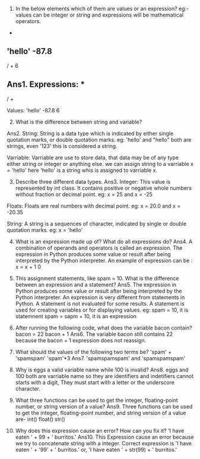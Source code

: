 1. In the below elements which of them are values or an expression? eg:- values can be
integer or string and expressions will be mathematical operators.
*
'hello'
-87.8
-
/
+
6

Ans1.
Expressions:
*
-
/
+

Values:
'hello'
-87.8
6



2. What is the difference between string and variable?

Ans2.
String: 
String is a data type which is indicated by either single quotation marks, or double quotation marks.
eg: 'hello' and "hello" both are strings, even '123' this is considered a string.

Varriable:
Varriable are use to store data, that data may be of any type either string or integer or anything else.
we can assign string to a varriable
                                   x = 'hello'
here 'hello' is a string whis is assigned to varriable x.





3. Describe three different data types.
Ans3.
Integer:
This value is represented by int class. It contains positive or negative whole numbers without fraction or decimal point.
eg:
       x = 25 and x = -25
       
Floats:
Floats are real numbers with decimal point.
eg:
       x = 20.0 and x = -20.35
       
String:
A string is a sequences of character, indicated by single or double quotation marks.
eg:
          x = 'hello'
      



4. What is an expression made up of? What do all expressions do?
Ans4.
A combination of operands and operators is called an expression. The expression in Python produces some value or result after being interpreted by the Python interpreter.
An example of expression can be :
                              x = x + 1 0



5. This assignment statements, like spam = 10. What is the difference between an
expression and a statement?
Ans5.
The expression in Python produces some value or result after being interpreted by the Python interpreter. An expression is very different from statements in Python. A statement is not evaluated for some results. A statement is used for creating variables or for displaying values.
eg:
     spam = 10, it is statemnent
     spam = sapm + 10, it is an expression



6. After running the following code, what does the variable bacon contain?
bacon = 22
bacon + 1
Ans6.
The variable bacon still contains 22 because the bacon + 1 expression does not reassign. 



7. What should the values of the following two terms be?
'spam' + 'spamspam' 
'spam'*3
Ans7. 'spamspamspam' and 'spamspamspam'



8. Why is eggs a valid variable name while 100 is invalid?
Ans8.
eggs and 100 both are varriable name so they are identifiers and indetifiers cannot starts with a digit, They must start with a letter or the underscore character.



9. What three functions can be used to get the integer, floating-point number, or string
version of a value?
Ans9.
Three functions can be used to get the integer, floating-point number, and string version of a value are-
int()
float()
str()



10. Why does this expression cause an error? How can you fix it?
'I have eaten ' + 99 + ' burritos.'
Ans10.
This Expression cause an error because we try to concatenate string with a integer.
Correct expression is
             'I have eaten ' + '99' + ' burritos.'
         or, 'I have eaten ' + str(99) + ' burritos.' 






